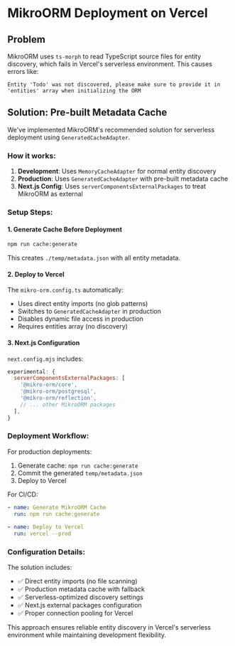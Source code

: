# MikroORM Deployment on Vercel

## Problem
MikroORM uses `ts-morph` to read TypeScript source files for entity discovery, which fails in Vercel's serverless environment. This causes errors like:

```
Entity 'Todo' was not discovered, please make sure to provide it in 'entities' array when initializing the ORM
```

## Solution: Pre-built Metadata Cache

We've implemented MikroORM's recommended solution for serverless deployment using `GeneratedCacheAdapter`.

### How it works:
1. **Development**: Uses `MemoryCacheAdapter` for normal entity discovery
2. **Production**: Uses `GeneratedCacheAdapter` with pre-built metadata cache
3. **Next.js Config**: Uses `serverComponentsExternalPackages` to treat MikroORM as external

### Setup Steps:

#### 1. Generate Cache Before Deployment
```bash
npm run cache:generate
```

This creates `./temp/metadata.json` with all entity metadata.

#### 2. Deploy to Vercel
The `mikro-orm.config.ts` automatically:
- Uses direct entity imports (no glob patterns)
- Switches to `GeneratedCacheAdapter` in production  
- Disables dynamic file access in production
- Requires entities array (no discovery)

#### 3. Next.js Configuration
`next.config.mjs` includes:
```javascript
experimental: {
  serverComponentsExternalPackages: [
    '@mikro-orm/core',
    '@mikro-orm/postgresql',
    '@mikro-orm/reflection',
    // ... other MikroORM packages
  ],
}
```

### Deployment Workflow:

For production deployments:
1. Generate cache: `npm run cache:generate`
2. Commit the generated `temp/metadata.json`
3. Deploy to Vercel

For CI/CD:
```yaml
- name: Generate MikroORM Cache
  run: npm run cache:generate
  
- name: Deploy to Vercel
  run: vercel --prod
```

### Configuration Details:

The solution includes:
- ✅ Direct entity imports (no file scanning)
- ✅ Production metadata cache with fallback
- ✅ Serverless-optimized discovery settings
- ✅ Next.js external packages configuration
- ✅ Proper connection pooling for Vercel

This approach ensures reliable entity discovery in Vercel's serverless environment while maintaining development flexibility. 